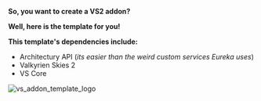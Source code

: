 **So, you want to create a VS2 addon?**

__Well, here is the template for you!__

__This template's dependencies include:__
- Architectury API (*its easier than the weird custom services Eureka uses*)
- Valkyrien Skies 2
- VS Core

![vs_addon_template_logo](https://github.com/TechTastic/VS-Addon-Template/assets/74630543/de76337a-387d-44a4-aac0-f42f97bae499)
